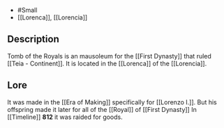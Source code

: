 - #Small
- [[Lorenca]], [[Lorencia]]
## Description
Tomb of the Royals is an mausoleum for the [[First Dynasty]] that ruled [[Teia - Continent]]. It is located in the [[Lorenca]] of the [[Lorencia]].
## Lore
It was made in the [[Era of Making]] specifically for [[Lorenzo I.]]. But his offspring made it later for all of the [[Royal]] of [[First Dynasty]]
In [[Timeline]] **812** it was raided for goods.
